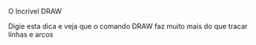 O Incrivel DRAW

Digie esta dica e veja que o comando DRAW faz muito mais do que tracar linhas e arcos